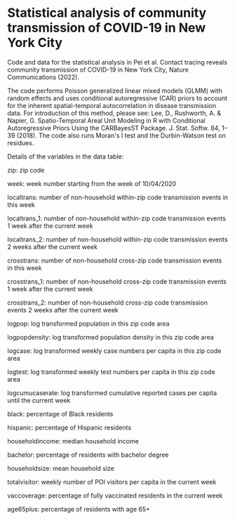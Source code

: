 # Statistical analysis of community transmission of COVID-19 in New York City

Code and data for the statistical analysis in Pei et al. Contact tracing reveals community transmission of COVID-19 in New York City, Nature Communications (2022).

The code performs Poisson generalized linear mixed models (GLMM) with random effects and uses conditional autoregressive (CAR) priors to account for the inherent spatial-temporal autocorrelation in disease transmission data. For introduction of this method, please see: Lee, D., Rushworth, A. & Napier, G. Spatio-Temporal Areal Unit Modeling in R with Conditional Autoregressive Priors Using the CARBayesST Package. J. Stat. Softw. 84, 1–39 (2018). The code also runs Moran's I test and the Durbin-Watson test on residues. 

Details of the variables in the data table:

zip: zip code

week: week number starting from the week of 10/04/2020

localtrans: number of non-household within-zip code transmission events in this week

localtrans_1: number of non-household within-zip code transmission events 1 week after the current week

localtrans_2: number of non-household within-zip code transmission events 2 weeks after the current week

crosstrans: number of non-household cross-zip code transmission events in this week

crosstrans_1: number of non-household cross-zip code transmission events 1 week after the current week

crosstrans_2: number of non-household cross-zip code transmission events 2 weeks after the current week

logpop: log transformed population in this zip code area

logpopdensity: log transformed population density in this zip code area

logcase: log transformed weekly case numbers per capita in this zip code area

logtest: log transformed weekly test numbers per capita in this zip code area

logcumucaserate: log transformed cumulative reported cases per capita until the current week

black: percentage of Black residents

hispanic: percentage of Hispanic residents

householdincome: median household income

bachelor: percentage of residents with bachelor degree

householdsize: mean household size

totalvisitor: weekly number of POI visitors per capita in the current week

vaccoverage: percentage of fully vaccinated residents in the current week

age65plus: percentage of residents with age 65+

